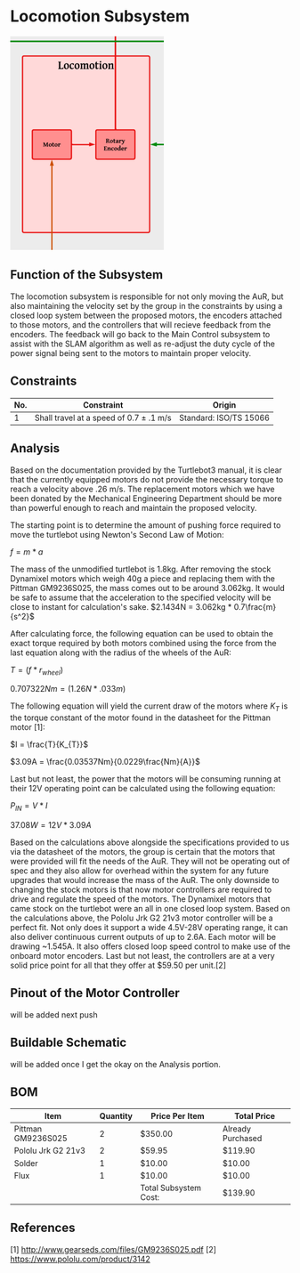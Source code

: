 # Locomotion Subsystem
![Alt text](https://github.com/Hawk652/Capstone-Guidance-Robot/blob/SamuelMandody-signoff-Locomotion/Documentation/Images/Locomotion.png)

## Function of the Subsystem
The locomotion subsystem is responsible for not only moving the AuR, but also maintaining the velocity set by the group in the constraints by using a closed loop system between the proposed motors, the encoders attached to those motors, and the controllers that will recieve feedback from the encoders. The feedback will go back to the Main Control subsystem to assist with the SLAM algorithm as well as re-adjust the duty cycle of the power signal being sent to the motors to maintain proper velocity.

## Constraints
|     No. |Constraint  |  Origin  |
|-|-|-|
|1| Shall travel at a speed of 0.7 ± .1 m/s | Standard: ISO/TS 15066|

## Analysis
Based on the documentation provided by the Turtlebot3 manual, it is clear that the currently equipped motors do not provide the necessary torque to reach a velocity above .26 m/s. The replacement motors which we have been donated by the Mechanical Engineering Department should be more than powerful enough to reach and maintain the proposed velocity.

The starting point is to determine the amount of pushing force required to move the turtlebot using Newton's Second Law of Motion:

$f = m * a$

The mass of the unmodified turtlebot is 1.8kg. After removing the stock Dynamixel motors which weigh 40g a piece and replacing them with the Pittman GM9236S025, the mass comes out to be around 3.062kg. It would be safe to assume that the acceleration to the specified velocity will be close to instant for calculation's sake. $2.1434N = 3.062kg * 0.7\frac{m}{s^2}$

After calculating force, the following equation can be used to obtain the exact torque required by both motors combined using the force from the last equation along with the radius of the wheels of the AuR:

$T = (f * r_{wheel})$

$0.707322Nm = (1.26N * .033m)$

The following equation will yield the current draw of the motors where $K_{T}$ is the torque constant of the motor found in the datasheet for the Pittman motor [1]:

$I = \frac{T}{K_{T}}$

$3.09A = \frac{0.03537Nm}{0.0229\frac{Nm}{A}}$

Last but not least, the power that the motors will be consuming running at their 12V operating point can be calculated using the following equation:

$P_{IN} = V * I$

$37.08W = 12V * 3.09A$

Based on the calculations above alongside the specifications provided to us via the datasheet of the motors, the group is certain that the motors that were provided will fit the needs of the AuR. They will not be operating out of spec and they also allow for overhead within the system for any future upgrades that would increase the mass of the AuR. The only downside to changing the stock motors is that now motor controllers are required to drive and regulate the speed of the motors. The Dynamixel motors that came stock on the turtlebot were an all in one closed loop system. Based on the calculations above, the Pololu Jrk G2 21v3 motor controller will be a perfect fit. Not only does it support a wide 4.5V-28V operating range, it can also deliver continuous current outputs of up to 2.6A. Each motor will be drawing ~1.545A. It also offers closed loop speed control to make use of the onboard motor encoders. Last but not least, the controllers are at a very solid price point for all that they offer at $59.50 per unit.[2]

## Pinout of the Motor Controller
will be added next push

## Buildable Schematic
will be added once I get the okay on the Analysis portion.

## BOM
| Item | Quantity | Price Per Item | Total Price | 
|-|-|-|-| 
| Pittman GM9236S025 | 2 | $350.00 | Already Purchased |
| Pololu Jrk G2 21v3 | 2 |  $59.95 | $119.90 |
| Solder             | 1 |  $10.00 |  $10.00 |
|Flux                | 1 |  $10.00 |  $10.00 |
| | | Total Subsystem Cost: | $139.90|

## References
[1] http://www.gearseds.com/files/GM9236S025.pdf
[2] https://www.pololu.com/product/3142
